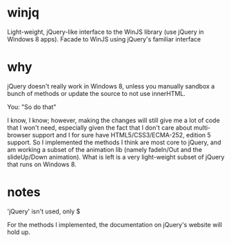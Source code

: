 winjq
=====
Light-weight, jQuery-like interface to the WinJS library (use jQuery in Windows 8 apps). Facade to WinJS using jQuery's familiar interface

why
=====
jQuery doesn't really work in Windows 8, unless you manually sandbox a bunch of methods or update the source to not use innerHTML. 

You: "So do that"

I know, I know; however, making the changes will still give me a lot of code that I won't need, especially given the fact that I don't care about multi-browser support and I for sure have HTML5/CSS3/ECMA-252, edition 5 support. So I implemented the methods I think are most core to jQuery, and am working a subset of the animation lib (namely fadeIn/Out and the slideUp/Down animation). What is left is a very light-weight subset of jQuery that runs on Windows 8.

notes
=====
'jQuery' isn't used, only $

For the methods I implemented, the documentation on jQuery's website will hold up.